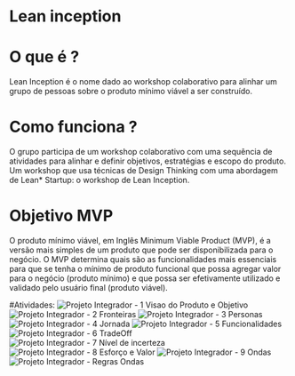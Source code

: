 # Lean inception

# O que é ? 
  Lean Inception é o nome dado ao workshop colaborativo para alinhar um grupo de pessoas sobre o produto mínimo viável a ser construído.
  
# Como funciona ? 
 O grupo participa de um workshop colaborativo com uma sequência de atividades para alinhar e definir objetivos, estratégias e escopo do produto. 
 Um workshop que usa técnicas de Design Thinking com uma abordagem de Lean* Startup: o workshop de Lean Inception.
 
# Objetivo MVP 
 O produto mínimo viável, em Inglês Minimum Viable Product (MVP), é a versão mais simples de um produto que pode ser disponibilizada para o negócio. 
 O MVP determina quais são as funcionalidades mais essenciais para que se tenha o mínimo de produto funcional que possa agregar valor para o negócio (produto mínimo) e que possa ser efetivamente utilizado e validado pelo usuário final (produto viável).
 
 
#Atividades:
![Projeto Integrador - 1 Visao do Produto e Objetivo](https://user-images.githubusercontent.com/5350571/90957546-88ba6180-e464-11ea-8929-1055ec4d9d0e.jpg)
![Projeto Integrador - 2 Fronteiras](https://user-images.githubusercontent.com/5350571/90957548-89eb8e80-e464-11ea-81d2-a7d3057e121d.jpg)
![Projeto Integrador - 3 Personas](https://user-images.githubusercontent.com/5350571/90957550-8b1cbb80-e464-11ea-9799-b4fa79326266.jpg)
![Projeto Integrador - 4 Jornada](https://user-images.githubusercontent.com/5350571/90957551-8c4de880-e464-11ea-8a74-cc2638dc204b.jpg)
![Projeto Integrador - 5 Funcionalidades](https://user-images.githubusercontent.com/5350571/90957553-8d7f1580-e464-11ea-9221-a8686a0aee5a.jpg)
![Projeto Integrador - 6 TradeOff](https://user-images.githubusercontent.com/5350571/90957554-8e17ac00-e464-11ea-8a03-f322b75bbdcd.jpg)
![Projeto Integrador - 7 Nível de incerteza](https://user-images.githubusercontent.com/5350571/90957555-8fe16f80-e464-11ea-976f-6e44241e2abd.jpg)
![Projeto Integrador - 8 Esforço e Valor](https://user-images.githubusercontent.com/5350571/90957558-907a0600-e464-11ea-8584-e0048c31e7ff.jpg)
![Projeto Integrador - 9 Ondas](https://user-images.githubusercontent.com/5350571/90957560-9243c980-e464-11ea-9385-00c27b093059.jpg)
![Projeto Integrador - Regras Ondas](https://user-images.githubusercontent.com/5350571/90957561-940d8d00-e464-11ea-90b3-e392c0e7207e.jpg)
